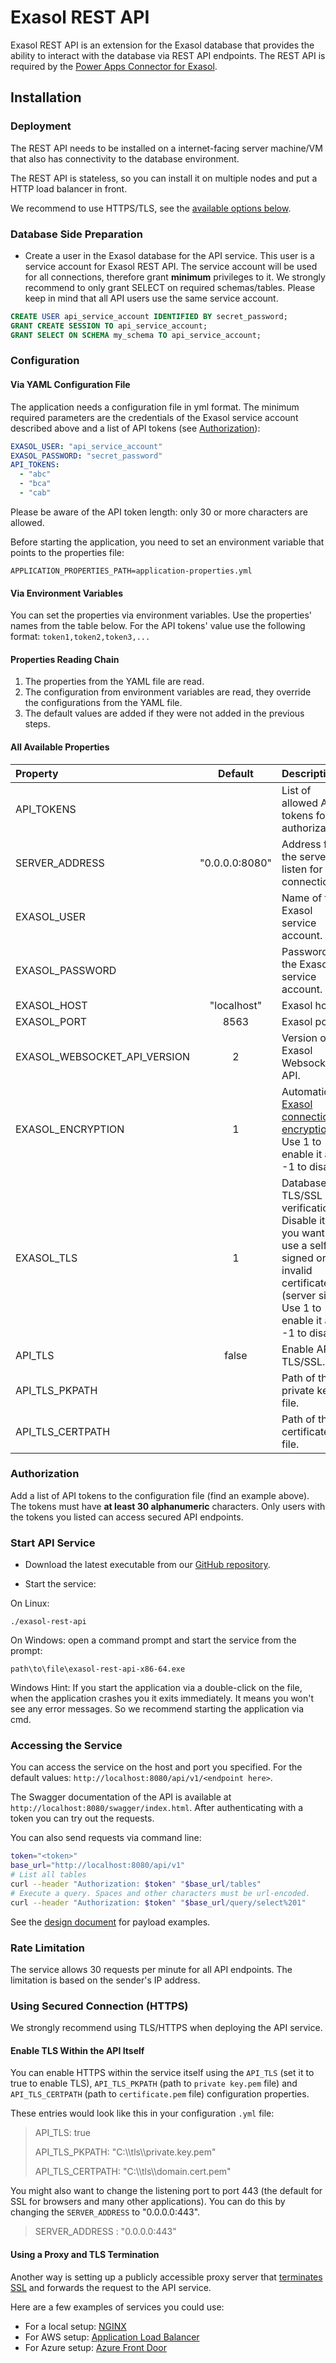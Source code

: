 # Exasol REST API

Exasol REST API is an extension for the Exasol database that provides the ability to interact with the database via REST API endpoints. The REST API is required by the [Power Apps Connector for Exasol](https://github.com/exasol/power-apps-connector).

## Installation

### Deployment

The REST API needs to be installed on a internet-facing server machine/VM that also has connectivity to the database environment.

The REST API is stateless, so you can install it on multiple nodes and put a HTTP load balancer in front.

We recommend to use HTTPS/TLS, see the [available options below](#using-secured-connection-https).

### Database Side Preparation

* Create a user in the Exasol database for the API service. This user is a service account for Exasol REST API. The service account will be used for all connections, therefore grant **minimum** privileges to it. We strongly recommend to only grant SELECT on required schemas/tables. Please keep in mind that all API users use the same service account.

```sql
CREATE USER api_service_account IDENTIFIED BY secret_password;
GRANT CREATE SESSION TO api_service_account;
GRANT SELECT ON SCHEMA my_schema TO api_service_account;
```

### Configuration

#### Via YAML Configuration File

The application needs a configuration file in yml format. The minimum required parameters are the credentials of the
Exasol service account described above and a list of API tokens (see [Authorization](#authorization)):

```yaml
EXASOL_USER: "api_service_account"
EXASOL_PASSWORD: "secret_password"
API_TOKENS:
  - "abc"
  - "bca"
  - "cab"
```

Please be aware of the API token length: only 30 or more characters are allowed.

Before starting the application, you need to set an environment variable that points to the properties file:

```
APPLICATION_PROPERTIES_PATH=application-properties.yml
```

#### Via Environment Variables

You can set the properties via environment variables. Use the properties' names from the table below.
For the API tokens' value use the following format: `token1,token2,token3,...`

#### Properties Reading Chain

1. The properties from the YAML file are read.
2. The configuration from environment variables are read, they override the configurations from the YAML file.
3. The default values are added if they were not added in the previous steps.

#### All Available Properties

| Property                     |    Default     | Description                                                  |
| :--------------------------- | :------------: | :----------------------------------------------------------- |
| API_TOKENS                   |                | List of allowed API tokens for authorization.                |
| SERVER_ADDRESS               | "0.0.0.0:8080" | Address for the server to listen for new connection.         |
| EXASOL_USER                  |                | Name of the Exasol service account.                          |
| EXASOL_PASSWORD              |                | Password of the Exasol service account.                      |
| EXASOL_HOST                  |  "localhost"   | Exasol host.                                                 |
| EXASOL_PORT                  |      8563      | Exasol port.                                                 |
| EXASOL_WEBSOCKET_API_VERSION |       2        | Version of Exasol Websocket API.                             |
| EXASOL_ENCRYPTION            |       1        | Automatic [Exasol connection encryption][1]. Use 1 to enable it and -1 to disable. |
| EXASOL_TLS                   |       1        | Database TLS/SSL verification. Disable it if you want to use a self-signed or invalid certificate (server side). Use 1 to enable it and -1 to disable. |
| API_TLS                      |     false      | Enable API TLS/SSL.                                          |
| API_TLS_PKPATH               |                | Path of the private key file.                                |
| API_TLS_CERTPATH             |                | Path of the certificate file.                                |

[1]: https://community.exasol.com/t5/database-features/database-connection-encryption-at-exasol/ta-p/2259

### Authorization

Add a list of API tokens to the configuration file (find an example above).
The tokens must have **at least 30 alphanumeric** characters. Only users with the tokens you listed can access secured API endpoints.

### Start API Service

* Download the latest executable from our [GitHub repository](https://github.com/exasol/exasol-rest-api/releases).

* Start the service:

On Linux:

```shell
./exasol-rest-api
```

On Windows: open a command prompt and start the service from the prompt:

```shell
path\to\file\exasol-rest-api-x86-64.exe
```

Windows Hint: If you start the application via a double-click on the file, when the application crashes you it exits immediately. It means you won't see any error messages. So we recommend starting the application via cmd.

### Accessing the Service

You can access the service on the host and port you specified. For the default values: `http://localhost:8080/api/v1/<endpoint here>`.

The Swagger documentation of the API is available at `http://localhost:8080/swagger/index.html`. After authenticating with a token you can try out the requests.

You can also send requests via command line:

```sh
token="<token>"
base_url="http://localhost:8080/api/v1"
# List all tables
curl --header "Authorization: $token" "$base_url/tables"
# Execute a query. Spaces and other characters must be url-encoded.
curl --header "Authorization: $token" "$base_url/query/select%201"
```

See the [design document](../design.md) for payload examples.

### Rate Limitation

The service allows 30 requests per minute for all API endpoints. The limitation is based on the sender's IP address.

### Using Secured Connection (HTTPS)

We strongly recommend using TLS/HTTPS when deploying the API service.

#### Enable TLS Within the API Itself

You can enable HTTPS within the service itself using the `API_TLS` (set it to true to enable TLS), `API_TLS_PKPATH` (path to `private key.pem` file) and `API_TLS_CERTPATH` (path to `certificate.pem` file) configuration properties.

These entries would look like this in your configuration `.yml` file:

> API_TLS: true
>
> API_TLS_PKPATH: "C:\\\tls\\\private.key.pem"
>
> API_TLS_CERTPATH: "C:\\\tls\\\domain.cert.pem"

You might also want to change the listening port to port 443 (the default for SSL for browsers and many other applications). You can do this by changing the `SERVER_ADDRESS` to  "0.0.0.0:443".

> SERVER_ADDRESS : "0.0.0.0:443"

#### Using a Proxy and TLS Termination

Another way is setting up a publicly accessible proxy server that [terminates SSL](https://en.wikipedia.org/wiki/TLS_termination_proxy) and forwards the request to the API service.

Here are a few examples of services you could use:

* For a local setup: [NGINX](https://docs.nginx.com/nginx/admin-guide/security-controls/terminating-ssl-http/)
* For AWS setup: [Application Load Balancer](https://aws.amazon.com/elasticloadbalancing/)
* For Azure setup: [Azure Front Door](https://docs.microsoft.com/en-us/azure/frontdoor/front-door-overview)
